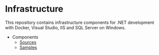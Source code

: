 # Infrastructure

<!--
TODOs

vagrant memory hyperv allow from to
vagrant berkshelf eliminate
back to private networks
cookbook naming -> chef/core, chef/tests (no cookbooks and prefix in folder name)
networks set to private
kitchen multi machine setup (use platform / suite name (parent folder?))
chef test to use core resources only - chef spec for core recipe tests
orders (components - vs, docker, iis, sql)
order (providers - hyperv, vbox)
consul acl dynamic bootstrap
nssm cookbook for platform samples

providers / platform as params for e.g. docker 

consul cookbook: open ports
gusztavvargadr.me.local
write / apply env vars for using components (e.g. consul / octopus env vars)
vagrant yml remove duplication
docker tls terraform

samples to follow src
  domain and entity names

test kitchen: no shared folders
env vars for secrets by default prefixed per type
cookbook naming samples tests (plural)

vagrant options smbol vs string
vagrant chef json static vs method
ubuntu base image with chef
yml split configurtion for env, vm, provision, etc

vagrant: org, domain, component, project, tenant, env
multiple domain names per level with overrides to support aliases too

move cookbooks from ws
terraform for local config
consul config cleanup (server and client addresses)
vagrant core : private / public network optins
virtualbox: ip lookup
sql no sa password
packer template generate from terraform
0-based index for vagrant also
dedicated test cookbooks next to actual one
move from packer

vagrant:
(tls)
vault
vb
dotnet

double check src / sample count
move from ws / packer

general
ci flow
ruby, chef lint, warns
environment generalization with providers (vagrant, terraform)
kitchen machine name from env (suite), allow hostmanager -> multi-machine -> mention at kitchen issue

vagrant
env vars to options
env name load from folder (check with kitchen)
machine / provisioner options directly (do not depend on env, other machines)
default options load from yml
data files load with chef

tls
prevent duplication

windows
windows file from cookbook (static and template)
package from iso (mount / umount)
generic shell with logs, output, elevated or not
official windows cookbook usage
all packages review for idempotence

octopus
clean up / unregister
samples with real projects
tentacle for running terraform / packer
env ps for selecting matching profiles - fetch from consul / vault
terraform chef solo
channels with version number
tentacle reconfigure

dotnet
cookbook for frameworks (include core)
ngen
samples

consul
dns, forwarding
separate tokens
mutliple dcs

vault
ha with chef

chef
no abbreviations (e.g. gv_vs to visual studio)
idempotence everywhere
-->

This repository contains infrastructure components for .NET development with Docker, Visual Studio, IIS and SQL Server on Windows.

- Components
  - [Sources](src/components)
  - [Samples](samples/components)
